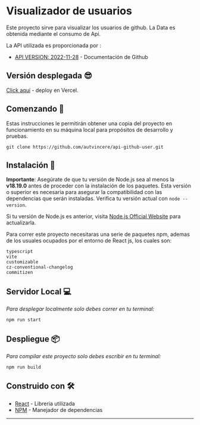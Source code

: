 # Visualizador de usuarios

Este proyecto sirve para visualizar los usuarios de github. La Data es obtenida mediante el consumo de Api.

La API utilizada es proporcionada por :
* [API VERSION: 2022-11-28](https://docs.github.com/es/rest?apiVersion=2022-11-28) - Documentación de Github


## Versión desplegada 😎
[Click aquí](https://api-github-user-wheat.vercel.app/) - deploy en Vercel.


## Comenzando 🚀

Estas instrucciones le permitirán obtener una copia del proyecto en funcionamiento en su máquina local para propósitos de desarrollo y pruebas.

```
git clone https://github.com/autvincere/api-github-user.git
```


## Instalación 🔧

**Importante**: Asegúrate de que tu versión de Node.js sea al menos la **v18.19.0** antes de proceder con la instalación de los paquetes.
Esta versión o superior es necesaria para asegurar la compatibilidad con las dependencias que serán instaladas. Verifica tu versión actual con `node --version`.

Si tu versión de Node.js es anterior, visita [Node.js Official Website](https://nodejs.org/) para actualizarla.


Para correr este proyecto necesitaras una serie de paquetes npm, ademas de los usuales ocupados por el entorno de React js, los cuales son:


```
typescript
vite
customizable
cz-conventional-changelog
commitizen
```

## Servidor Local 💻

_Para desplegar localmente solo debes correr en tu terminal:_

```
npm run start
```

## Despliegue 📦

_Para compilar este proyecto solo debes escribir en tu terminal:_
```
npm run build
```

## Construido con 🛠️

* [React](https://reactjs.org/) - Libreria utilizada
* [NPM](https://www.npmjs.com/) - Manejador de dependencias



---

